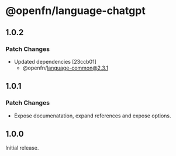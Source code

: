 # @openfn/language-chatgpt

## 1.0.2

### Patch Changes

- Updated dependencies [23ccb01]
  - @openfn/language-common@2.3.1

## 1.0.1

### Patch Changes

- Expose documenatation, expand references and expose options.

## 1.0.0

Initial release.
